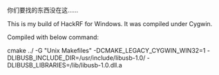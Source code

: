 你们要找的东西没在这……

This is my build of HackRF for Windows.
It was compiled under Cygwin.

Compiled with below command:

cmake ../ -G "Unix Makefiles" -DCMAKE_LEGACY_CYGWIN_WIN32=1 -DLIBUSB_INCLUDE_DIR=/usr/include/libusb-1.0/ -DLIBUSB_LIBRARIES=/lib/libusb-1.0.dll.a
